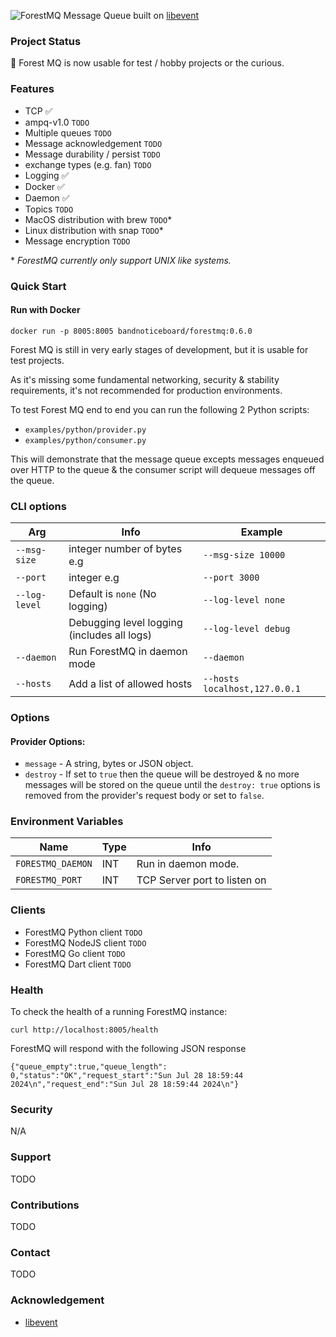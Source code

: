 ![ForestMQ](assets/fmq_logo.png?raw=true "ForestMQ")
Message Queue built on [libevent](https://libevent.org/)

### Project Status
🎉 Forest MQ is now usable for test / hobby projects or the curious.

### Features
- TCP ✅
- ampq-v1.0 `TODO`
- Multiple queues `TODO`
- Message acknowledgement `TODO`
- Message durability / persist `TODO`
- exchange types (e.g. fan) `TODO`
- Logging ✅
- Docker ✅
- Daemon ✅
- Topics `TODO`
- MacOS distribution with brew `TODO`*
- Linux distribution with snap `TODO`*
- Message encryption `TODO`

\* *ForestMQ currently only support UNIX like systems.*
### Quick Start
#### Run with Docker
```
docker run -p 8005:8005 bandnoticeboard/forestmq:0.6.0
```

Forest MQ is still in very early stages of development, but
it is usable for test projects. 

As it's missing some fundamental networking, security & stability requirements,
it's not recommended for production environments.

To test Forest MQ end to end you can run the following 2 Python scripts:

- `examples/python/provider.py`
- `examples/python/consumer.py`

This will demonstrate that the message queue excepts messages 
enqueued over HTTP to the queue & the consumer script will
dequeue messages off the queue.


### CLI options
| Arg           | Info                                        | Example             |
|---------------|---------------------------------------------|---------------------|
| `--msg-size`  | integer number of bytes e.g                 | `--msg-size 10000`  |
| `--port`      | integer e.g                                 | `--port 3000`       |
| `--log-level` | Default is `none` (No logging)              | `--log-level none`  |    
|               | Debugging level logging (includes all logs) | `--log-level debug` |
| `--daemon`    | Run ForestMQ in daemon mode                 | `--daemon`          |
| `--hosts`     | Add a list of allowed hosts                 | `--hosts localhost,127.0.0.1` |
### Options
#### Provider Options:
- `message` - A string, bytes or JSON object.
- `destroy` - If set to `true` then the queue will be destroyed & no more messages
will be stored on the queue until the `destroy: true` options is removed from the provider's
request body or set to `false`.

### Environment Variables
| Name              | Type | Info                         |
|-------------------|------|------------------------------|
| `FORESTMQ_DAEMON` | INT  | Run in daemon mode.          |
| `FORESTMQ_PORT`   | INT  | TCP Server port to listen on |

### Clients
- ForestMQ Python client `TODO`
- ForestMQ NodeJS client `TODO`
- ForestMQ Go client `TODO`
- ForestMQ Dart client `TODO`

### Health
To check the health of a running ForestMQ instance:
```
curl http://localhost:8005/health
```
ForestMQ will respond with the following JSON response
```
{"queue_empty":true,"queue_length": 0,"status":"OK","request_start":"Sun Jul 28 18:59:44 2024\n","request_end":"Sun Jul 28 18:59:44 2024\n"}
```

### Security
N/A
    

### Support
TODO

### Contributions
TODO

### Contact
TODO

### Acknowledgement
- [libevent](https://libevent.org/)
